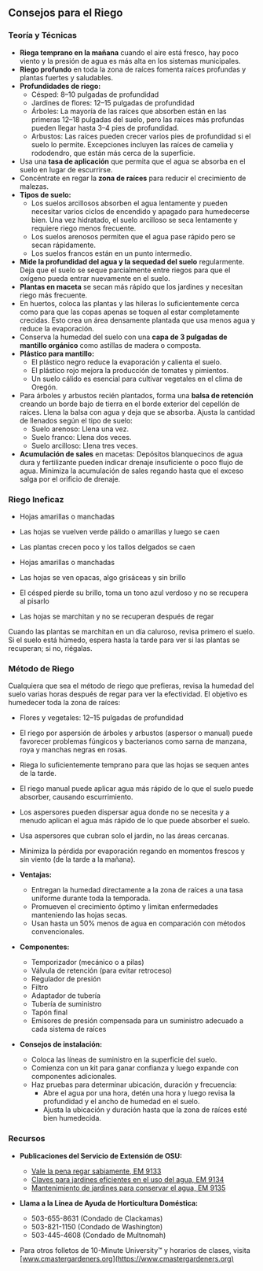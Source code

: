 ## Consejos para el Riego

### Teoría y Técnicas

- **Riega temprano en la mañana** cuando el aire está fresco, hay poco viento y la presión de agua es más alta en los sistemas municipales.
- **Riego profundo** en toda la zona de raíces fomenta raíces profundas y plantas fuertes y saludables.
- **Profundidades de riego:**
  - Césped: 8–10 pulgadas de profundidad
  - Jardines de flores: 12–15 pulgadas de profundidad
  - Árboles: La mayoría de las raíces que absorben están en las primeras 12–18 pulgadas del suelo, pero las raíces más profundas pueden llegar hasta 3–4 pies de profundidad.
  - Arbustos: Las raíces pueden crecer varios pies de profundidad si el suelo lo permite. Excepciones incluyen las raíces de camelia y rododendro, que están más cerca de la superficie.
- Usa una **tasa de aplicación** que permita que el agua se absorba en el suelo en lugar de escurrirse.
- Concéntrate en regar la **zona de raíces** para reducir el crecimiento de malezas.
- **Tipos de suelo:**
  - Los suelos arcillosos absorben el agua lentamente y pueden necesitar varios ciclos de encendido y apagado para humedecerse bien. Una vez hidratado, el suelo arcilloso se seca lentamente y requiere riego menos frecuente.
  - Los suelos arenosos permiten que el agua pase rápido pero se secan rápidamente.
  - Los suelos francos están en un punto intermedio.
- **Mide la profundidad del agua y la sequedad del suelo** regularmente. Deja que el suelo se seque parcialmente entre riegos para que el oxígeno pueda entrar nuevamente en el suelo.
- **Plantas en maceta** se secan más rápido que los jardines y necesitan riego más frecuente.
- En huertos, coloca las plantas y las hileras lo suficientemente cerca como para que las copas apenas se toquen al estar completamente crecidas. Esto crea un área densamente plantada que usa menos agua y reduce la evaporación.
- Conserva la humedad del suelo con una **capa de 3 pulgadas de mantillo orgánico** como astillas de madera o composta.
- **Plástico para mantillo:**
  - El plástico negro reduce la evaporación y calienta el suelo.
  - El plástico rojo mejora la producción de tomates y pimientos.
  - Un suelo cálido es esencial para cultivar vegetales en el clima de Oregón.
- Para árboles y arbustos recién plantados, forma una **balsa de retención** creando un borde bajo de tierra en el borde exterior del cepellón de raíces. Llena la balsa con agua y deja que se absorba. Ajusta la cantidad de llenados según el tipo de suelo:
  - Suelo arenoso: Llena una vez.
  - Suelo franco: Llena dos veces.
  - Suelo arcilloso: Llena tres veces.
- **Acumulación de sales** en macetas: Depósitos blanquecinos de agua dura y fertilizante pueden indicar drenaje insuficiente o poco flujo de agua. Minimiza la acumulación de sales regando hasta que el exceso salga por el orificio de drenaje.

### Riego Ineficaz


- Hojas amarillas o manchadas
- Las hojas se vuelven verde pálido o amarillas y luego se caen
- Las plantas crecen poco y los tallos delgados se caen


- Hojas amarillas o manchadas
- Las hojas se ven opacas, algo grisáceas y sin brillo
- El césped pierde su brillo, toma un tono azul verdoso y no se recupera al pisarlo
- Las hojas se marchitan y no se recuperan después de regar

Cuando las plantas se marchitan en un día caluroso, revisa primero el suelo. Si el suelo está húmedo, espera hasta la tarde para ver si las plantas se recuperan; si no, riégalas.

### Método de Riego

Cualquiera que sea el método de riego que prefieras, revisa la humedad del suelo varias horas después de regar para ver la efectividad. El objetivo es humedecer toda la zona de raíces:

- Flores y vegetales: 12–15 pulgadas de profundidad


- El riego por aspersión de árboles y arbustos (aspersor o manual) puede favorecer problemas fúngicos y bacterianos como sarna de manzana, roya y manchas negras en rosas.
- Riega lo suficientemente temprano para que las hojas se sequen antes de la tarde.


- El riego manual puede aplicar agua más rápido de lo que el suelo puede absorber, causando escurrimiento.


- Los aspersores pueden dispersar agua donde no se necesita y a menudo aplican el agua más rápido de lo que puede absorber el suelo.
- Usa aspersores que cubran solo el jardín, no las áreas cercanas.
- Minimiza la pérdida por evaporación regando en momentos frescos y sin viento (de la tarde a la mañana).


- **Ventajas:**
  - Entregan la humedad directamente a la zona de raíces a una tasa uniforme durante toda la temporada.
  - Promueven el crecimiento óptimo y limitan enfermedades manteniendo las hojas secas.
  - Usan hasta un 50% menos de agua en comparación con métodos convencionales.
- **Componentes:**
  - Temporizador (mecánico o a pilas)
  - Válvula de retención (para evitar retroceso)
  - Regulador de presión
  - Filtro
  - Adaptador de tubería
  - Tubería de suministro
  - Tapón final
  - Emisores de presión compensada para un suministro adecuado a cada sistema de raíces
- **Consejos de instalación:**
  - Coloca las líneas de suministro en la superficie del suelo.
  - Comienza con un kit para ganar confianza y luego expande con componentes adicionales.
  - Haz pruebas para determinar ubicación, duración y frecuencia:
    - Abre el agua por una hora, detén una hora y luego revisa la profundidad y el ancho de humedad en el suelo.
    - Ajusta la ubicación y duración hasta que la zona de raíces esté bien humedecida.

### Recursos

- **Publicaciones del Servicio de Extensión de OSU:**
  - [Vale la pena regar sabiamente, EM 9133](https://catalog.extension.oregonstate.edu/)
  - [Claves para jardines eficientes en el uso del agua, EM 9134](https://catalog.extension.oregonstate.edu/)
  - [Mantenimiento de jardines para conservar el agua, EM 9135](https://catalog.extension.oregonstate.edu/)


- **Llama a la Línea de Ayuda de Horticultura Doméstica:**
  - 503-655-8631 (Condado de Clackamas)
  - 503-821-1150 (Condado de Washington)
  - 503-445-4608 (Condado de Multnomah)
- Para otros folletos de 10-Minute University™ y horarios de clases, visita [www.cmastergardeners.org](https://www.cmastergardeners.org)
